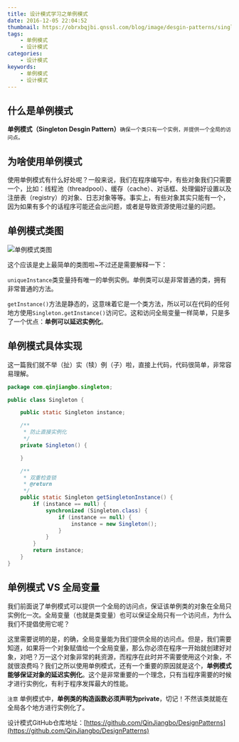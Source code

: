 ```yaml
---
title: 设计模式学习之单例模式
date: 2016-12-05 22:04:52
thumbnail: https://obrxbqjbi.qnssl.com/blog/image/desgin-patterns/singleton-pattern.png
tags:
	- 单例模式
	- 设计模式
categories:
	- 设计模式
keywords:
	- 单例模式
	- 设计模式
---
```

## 什么是单例模式
**单例模式（Singleton Desgin Pattern）**`确保一个类只有一个实例，并提供一个全局的访问点。`

## 为啥使用单例模式
使用单例模式有什么好处呢？一般来说，我们在程序编写中，有些对象我们只需要一个，比如：线程池（threadpool）、缓存（cache）、对话框、处理偏好设置以及注册表（registry）的对象、日志对象等等。事实上，有些对象其实只能有一个，因为如果有多个的话程序可能还会出问题，或者是导致资源使用过量的问题。

## 单例模式类图
![单例模式类图](https://obrxbqjbi.qnssl.com/blog/image/desgin-patterns/singleton-01.png)

这个应该是史上最简单的类图啦~不过还是需要解释一下：

`uniqueInstance`类变量持有唯一的单例实例。单例类可以是非常普通的类，拥有非常普通的方法。

`getInstance()`方法是静态的，这意味着它是一个类方法，所以可以在代码的任何地方使用`Singleton.getInstance()`访问它。这和访问全局变量一样简单，只是多了一个优点：**单例可以延迟实例化**。

## 单例模式具体实现
这一篇我们就不举（扯）实（犊）例（子）啦，直接上代码，代码很简单，非常容易理解。

``` java
package com.qinjiangbo.singleton;

public class Singleton {

    public static Singleton instance;

    /**
     * 防止直接实例化
     */
    private Singleton() {

    }

    /**
     * 双重检查锁
     * @return
     */
    public static Singleton getSingletonInstance() {
        if (instance == null) {
            synchronized (Singleton.class) {
                if (instance == null) {
                    instance = new Singleton();
                }
            }
        }
        return instance;
    }
}

```

## 单例模式 VS 全局变量
我们前面说了单例模式可以提供一个全局的访问点，保证该单例类的对象在全局只实例化一次。全局变量（也就是类变量）也可以保证全局只有一个访问点，为什么我们不提倡使用它呢？

这里需要说明的是，的确，全局变量能为我们提供全局的访问点。但是，我们需要知道，如果将一个对象赋值给一个全局变量，那么你必须在程序一开始就创建好对象，对吧？万一这个对象非常的耗资源，而程序在此时并不需要使用这个对象，不就很浪费吗？我们之所以使用单例模式，还有一个重要的原因就是这个，**单例模式能够保证对象的延迟实例化**。这个是非常重要的一个理念，只有当程序需要的时候才进行实例化，有利于程序发挥最大的性能。

`注意` 单例模式中，**单例类的构造函数必须声明为private**，切记！不然该类就能在全局各个地方进行实例化了。

设计模式GitHub仓库地址：[https://github.com/QinJiangbo/DesignPatterns](https://github.com/QinJiangbo/DesignPatterns)